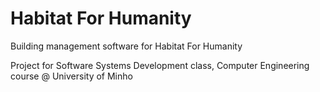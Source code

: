 # Habitat For Humanity

Building management software for Habitat For Humanity

Project for Software Systems Development class, Computer Engineering course @ University of Minho



